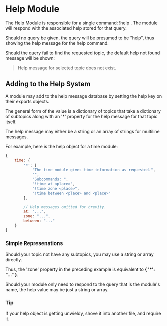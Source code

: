 # Help Module #

The Help Module is responsible for a single command: !help <query>. The
module will respond with the associated help stored for that query.

Should no query be given, the query will be presumed to be "help", thus
showing the help message for the help command.

Should the query fail to find the requested topic, the default help not
found message will be shown:

> Help message for selected topic does not exist.

## Adding to the Help System ##

A module may add to the help message database by setting the help key on
their exports objects.

The general form of the value is a dictionary of topics that take a
dictionary of subtopics along with an '*' property for the help message
for that topic itself.

The help message may either be a string or an array of strings for
multiline messages.

For example, here is the help object for a time module:

```javascript
{
    time: {
        '*': [
            "The time module gives time information as requested.",
            "",
            "Subcommands: ",
            "!time at <place>",
            "!time zone <place>",
            "!time between <place> and <place>"
        ],

        // Help messages omitted for brevity.
        at: "...",
        zone: "...",
        between: "..."
    }
}
```

### Simple Represenations ###

Should your topic not have any subtopics, you may use a string or array
directly.

Thus, the 'zone' property in the preceding example is equivalent to
**{ '*': "..." }**.

Should your module only need to respond to the query that is the module's
name, the help value may be just a string or array.

### Tip ###

If your help object is getting unwieldy, shove it into another file, and
require it.